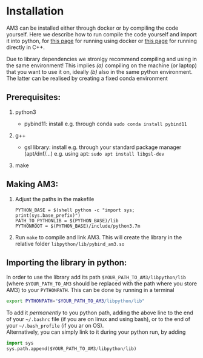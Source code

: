 # Installation

AM3 can be installed either through docker or by compiling the code yourself. 
Here we describe how to run compile the code yourself and import it into python,
for [this page](sec_run_with_docker) for running using docker or [this page](sec_run_with_c++)  for running directly in C++.

Due to library dependencies we stronlgy recommend compiling and using in the same environment! 
This implies *(a)* compiling on the machine (or laptop) that you want to use it on, ideally *(b)* also in the same python environment. 
The latter can be realised by creating a fixed conda environment 

## Prerequisites:

1. python3
    - pybind11: install e.g. through conda `sudo conda install pybind11`

2. g++
    - gsl library: install e.g. through your standard package manager (apt/dnf/...) e.g. using apt: `sudo apt install libgsl-dev`

3. make

## Making AM3:

1. Adjust the paths in the makefile

    ````
    PYTHON_BASE = $(shell python -c "import sys; print(sys.base_prefix)")
    PATH_TO_PYTHONLIB = $(PYTHON_BASE)/lib
    PYTHONROOT = $(PYTHON_BASE)/include/python3.7m

    ````
    
2. Run `make` to compile and link AM3. This will create the library
    in the relative folder  `libpython/lib/pybind_am3.so`


## Importing the library in python:

In order to use the library add its path `$YOUR_PATH_TO_AM3/libpython/lib` (where `$YOUR_PATH_TO_AM3` should be replaced with the path where you store AM3) to your `PYTHONPATH`. This can be done by running in a terminal

```bash
export PYTHONPATH="$YOUR_PATH_TO_AM3/libpython/lib"
```
To add it *permanently* to you python path, adding the above line to the end of your `~/.bashrc` file (if you are on linux and using bash), or to the end of your `~/.bash_profile` (if you ar on OS). \
Alternatively, you can simply link to it during your python run, by adding

```python
import sys
sys.path.append($YOUR_PATH_TO_AM3/libpython/lib)
```